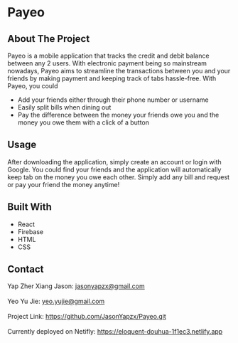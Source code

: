 # Payeo

## About The Project
Payeo is a mobile application that tracks the credit and debit balance between any 2 users. With electronic payment being so mainstream nowadays, Payeo aims to streamline the transactions between you and your friends by making payment and keeping track of tabs hassle-free. With Payeo, you could
- Add your friends either through their phone number or username
- Easily split bills when dining out
- Pay the difference between the money your friends owe you and the money you owe them with a click of a button

## Usage
After downloading the application, simply create an account or login with Google. You could find your friends and the application will automatically keep tab on the money you owe each other. Simply add any bill and request or pay your friend the money anytime!

## Built With
- React
- Firebase
- HTML
- CSS

## Contact
Yap Zher Xiang Jason: jasonyapzx@gmail.com\
\
Yeo Yu Jie: yeo.yujie@gmail.com\
\
Project Link: https://github.com/JasonYapzx/Payeo.git \
\
Currently deployed on Netifly: https://eloquent-douhua-1f1ec3.netlify.app
